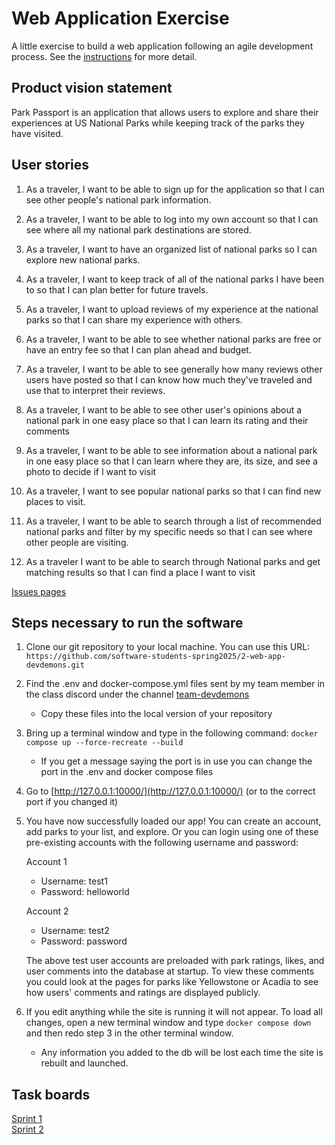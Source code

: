 # Web Application Exercise

A little exercise to build a web application following an agile development process. See the [instructions](instructions.md) for more detail.

## Product vision statement

Park Passport is an application that allows users to explore and share their experiences at US National Parks while keeping track of the parks they have visited.

## User stories

1. As a traveler, I want to be able to sign up for the application so that I can see other people's national park information.

2. As a traveler, I want to be able to log into my own account so that I can see where all my national park destinations are stored.

3. As a traveler, I want to have an organized list of national parks so I can explore new national parks.

4. As a traveler, I want to keep track of all of the national parks I have been to so that I can plan better for future travels.

5. As a traveler, I want to upload reviews of my experience at the national parks so that I can share my experience with others.

6. As a traveler, I want to be able to see whether national parks are free or have an entry fee so that I can plan ahead and budget.

7. As a traveler, I want to be able to see generally how many reviews other users have posted so that I can know how much they've traveled and use that to interpret their reviews.

8. As a traveler, I want to be able to see other user's opinions about a national park in one easy place so that I can learn its rating and their comments

9. As a traveler, I want to be able to see information about a national park in one easy place so that I can learn where they are, its size, and see a photo to decide if I want to visit

10. As a traveler, I want to see popular national parks so that I can find new places to visit.

11. As a traveler, I want to be able to search through a list of recommended national parks and filter by my specific needs so that I can see where other people are visiting.

12. As a traveler I want to be able to search through National parks and get matching results so that I can find a place I want to visit

[Issues pages](https://github.com/software-students-spring2025/2-web-app-devdemons/issues)

## Steps necessary to run the software

1. Clone our git repository to your local machine. You can use this URL: `https://github.com/software-students-spring2025/2-web-app-devdemons.git`

2. Find the .env and docker-compose.yml files sent by my team member in the class discord under the channel [team-devdemons](https://discord.com/channels/1198812317274615830/1342293481808199750)

   - Copy these files into the local version of your repository

3. Bring up a terminal window and type in the following command: `docker compose up --force-recreate --build`

   - If you get a message saying the port is in use you can change the port in the .env and docker compose files

4. Go to [http://127.0.0.1:10000/](http://127.0.0.1:10000/) (or to the correct port if you changed it)

5. You have now successfully loaded our app! You can create an account, add parks to your list, and explore. Or you can login using one of these pre-existing accounts with the following username and password:

   Account 1

   - Username: test1
   - Password: helloworld

   Account 2

   - Username: test2
   - Password: password

   The above test user accounts are preloaded with park ratings, likes, and user comments into the database at startup. To view these comments you could look at the pages for parks like Yellowstone or Acadia to see how users' comments and ratings are displayed publicly.

6. If you edit anything while the site is running it will not appear. To load all changes, open a new terminal window and type `docker compose down` and then redo step 3 in the other terminal window.
   - Any information you added to the db will be lost each time the site is rebuilt and launched.

## Task boards

[Sprint 1](https://github.com/orgs/software-students-spring2025/projects/27/views/1) \
[Sprint 2](https://github.com/orgs/software-students-spring2025/projects/72/views/1?filterQuery=)

